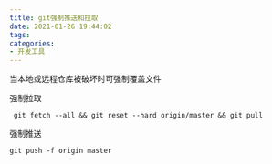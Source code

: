 ```yaml
---
title: git强制推送和拉取
date: 2021-01-26 19:44:02
tags:
categories:
- 开发工具
---
```

当本地或远程仓库被破坏时可强制覆盖文件  
                                              
强制拉取
```
 git fetch --all && git reset --hard origin/master && git pull
```
强制推送
```
git push -f origin master
```